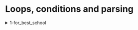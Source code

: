 # Loops, conditions and parsing

<details>
<summary>1-for_best_school</summary>
The for loop is the first of the three shell looping constructs. <br/>

<b>Syntax</b>:<br/>
<code>for NAME [in LIST ]; do COMMANDS; done</code>
If <code>[in LIST]</code> is not present, it is replaced with in $@ and for executes the COMMANDS once for each positional parameter that is set
</details>
